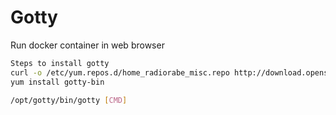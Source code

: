 # Gotty
Run docker container in web browser 

```bash
Steps to install gotty
curl -o /etc/yum.repos.d/home_radiorabe_misc.repo http://download.opensuse.org/repositories/home:/radiorabe:/misc/CentOS_7/home:radiorabe:misc.repo
yum install gotty-bin

/opt/gotty/bin/gotty [CMD]
```
